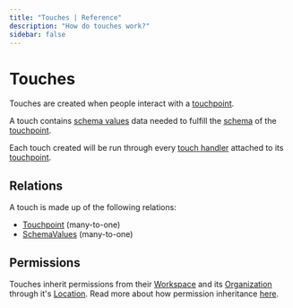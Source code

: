 ```yaml
---
title: "Touches | Reference"
description: "How do touches work?"
sidebar: false
---
```


# Touches

Touches are created when people interact with a [touchpoint](/reference/touchpoints/).

A touch contains [schema values](/references/schema-values/) data needed to fulfill the [schema](/refernces/schema/) of the [touchpoint](/reference/touchpoints/).

Each touch created will be run through every [touch handler](/references/touch-handlers/) attached to its [touchpoint](/reference/touchpoints/).

## Relations

A touch is made up of the following relations:

* [Touchpoint](/reference/touchpoints/) (many-to-one)
* [SchemaValues](/reference/schemas/) (many-to-one)

## Permissions

Touches inherit permissions from their [Workspace](/reference/workspaces/) and its [Organization](/reference/organizations/) through it's [Location](/reference/locations/). Read more about how permission inheritance [here](/reference/permissions/).
